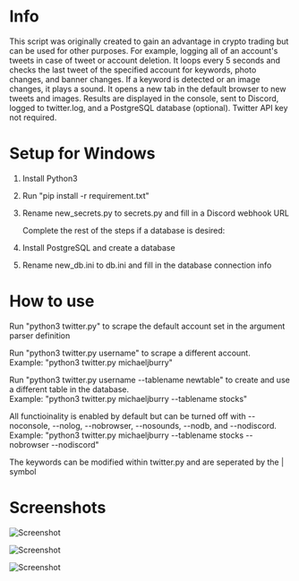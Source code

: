 # Info

This script was originally created to gain an advantage in crypto trading but can be used for other purposes. For example, logging all of an account's tweets in case of tweet or account deletion. It loops every 5 seconds and checks the last tweet of the specified account for keywords, photo changes, and banner changes. If a keyword is detected or an image changes, it plays a sound. It opens a new tab in the default browser to new tweets and images. Results are displayed in the console, sent to Discord, logged to twitter.log, and a PostgreSQL database (optional). Twitter API key not required. 

# Setup for Windows

1. Install Python3

2. Run "pip install -r requirement.txt"

3. Rename new_secrets.py to secrets.py and fill in a Discord webhook URL

   Complete the rest of the steps if a database is desired:

4. Install PostgreSQL and create a database

5. Rename new_db.ini to db.ini and fill in the database connection info

# How to use

Run "python3 twitter.py" to scrape the default account set in the argument parser definition

Run "python3 twitter.py username" to scrape a different account.  
Example: "python3 twitter.py michaeljburry"

Run "python3 twitter.py username --tablename newtable" to create and use a different table in the database.  
Example: "python3 twitter.py michaeljburry --tablename stocks"

All functioinality is enabled by default but can be turned off with --noconsole, --nolog, --nobrowser, --nosounds, --nodb, and --nodiscord.  
Example: "python3 twitter.py michaeljburry --tablename stocks --nobrowser --nodiscord"

The keywords can be modified within twitter.py and are seperated by the | symbol

# Screenshots

![Screenshot](https://i.imgur.com/KvDBJRf.png)

![Screenshot](https://i.imgur.com/0SIqCVO.png)

![Screenshot](https://i.imgur.com/lvAWToB.png)